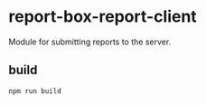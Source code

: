 # report-box-report-client

Module for submitting reports to the server.

## build

```
npm run build
```
